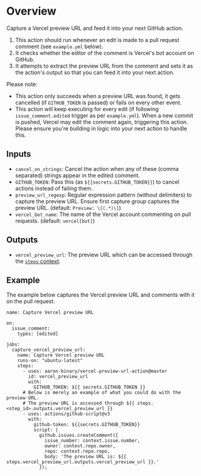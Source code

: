 # Overview

Capture a Vercel preview URL and feed it into your next GitHub action.

1. This action should run whenever an edit is made to a pull request comment (see `example.yml` below).
2. It checks whether the editor of the comment is Vercel's bot account on GitHub.
3. It attempts to extract the preview URL from the comment and sets it as the action's output so that you can feed it into your next action.

Please note:

- This action only succeeds when a preview URL was found, it gets cancelled (if `GITHUB_TOKEN` is passed) or fails on every other event.
- This action will keep executing for every edit (if following `issue_comment.edited` trigger as per `example.yml`). When a new commit is pushed, Vercel may edit the comment again, triggering this action. Please ensure you're building in logic into your next action to handle this.

## Inputs

- `cancel_on_strings`: Cancel the action when any of these (comma separated) strings appear in the edited comment.
- `GITHUB_TOKEN`: Pass this (as `${{secrets.GITHUB_TOKEN}}`) to cancel actions instead of failing them.
- `preview_url_regexp`: Regular expression pattern (without delimiters) to capture the preview URL. Ensure first capture group captures the preview URL. (default: `Preview: \[(.*)\]`)
- `vercel_bot_name`: The name of the Vercel account commenting on pull requests. (default: `vercel[bot]`)

## Outputs

- `vercel_preview_url`: The preview URL which can be accessed through the [`steps` context](https://docs.github.com/en/free-pro-team@latest/actions/reference/context-and-expression-syntax-for-github-actions#steps-context).

## Example

The example below captures the Vercel preview URL and comments with it on the pull request.

```YML
name: Capture Vercel preview URL

on:
  issue_comment:
    types: [edited]

jobs:
  capture_vercel_preview_url:
    name: Capture Vercel preview URL
    runs-on: "ubuntu-latest"
    steps:
      - uses: aaron-binary/vercel-preview-url-action@master
        id: vercel_preview_url
        with:
          GITHUB_TOKEN: ${{ secrets.GITHUB_TOKEN }}
      # Below is merely an example of what you could do with the preview URL.
      # The preview URL is accessed through ${{ steps.<step_id>.outputs.vercel_preview_url }}
      - uses: actions/github-script@v3
        with:
          github-token: ${{secrets.GITHUB_TOKEN}}
          script: |
            github.issues.createComment({
              issue_number: context.issue.number,
              owner: context.repo.owner,
              repo: context.repo.repo,
              body: 'The preview URL is: ${{ steps.vercel_preview_url.outputs.vercel_preview_url }}.'
            });
```
